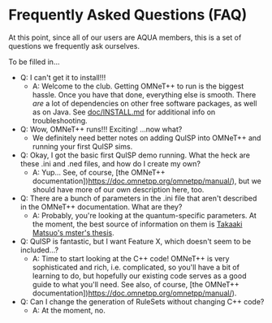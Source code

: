 # Frequently Asked Questions (FAQ)

At this point, since all of our users are AQUA members, this is a set
of questions we frequently ask ourselves.

To be filled in...

* Q: I can't get it to install!!!
  - A: Welcome to the club.  Getting OMNeT++ to run is the biggest
  hassle.  Once you have that done, everything else is smooth.  There
  _are_ a lot of dependencies on other free software packages, as well
  as on Java.  See [doc/INSTALL.md](doc/INSTALL.md) for additional
  info on troubleshooting.
* Q: Wow, OMNeT++ runs!!! Exciting! ...now what?
  - We definitely need better notes on adding QuISP into OMNeT++ and running
  your first QuISP sims.
* Q: Okay, I got the basic first QuISP demo running.  What the heck
  are these .ini and .ned files, and how do I create my own?
  - A: Yup...  See, of course, [the OMNeT++
  documentation])https://doc.omnetpp.org/omnetpp/manual/), but we
  should have more of our own description here, too.
* Q: There are a bunch of parameters in the .ini file that aren't
  described in the OMNeT++ documentation.  What are they?
  - A: Probably, you're looking at the quantum-specific parameters.
  At the moment, the best source of information on them is [Takaaki
  Matsuo's mster's thesis](https://arxiv.org/abs/1908.10758).
* Q: QuISP is fantastic, but I want Feature X, which doesn't
  seem to be included...?
  - A: Time to start looking at the C++ code!  OMNeT++ is very
  sophisticated and rich, i.e. complicated, so you'll have a bit of
  learning to do, but hopefully our existing code serves as a good
  guide to what you'll need.  See also, of course, [the OMNeT++
  documentation])https://doc.omnetpp.org/omnetpp/manual/).
* Q: Can I change the generation of RuleSets without changing C++
  code?
  - A: At the moment, no.
